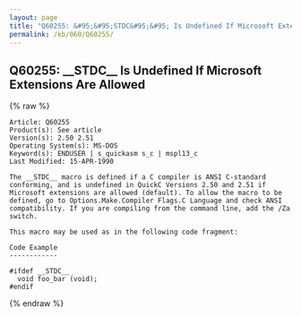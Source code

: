 ```yaml
---
layout: page
title: "Q60255: &#95;&#95;STDC&#95;&#95; Is Undefined If Microsoft Extensions Are Allowed"
permalink: /kb/060/Q60255/
---
```


## Q60255: &#95;&#95;STDC&#95;&#95; Is Undefined If Microsoft Extensions Are Allowed

{% raw %}

	Article: Q60255
	Product(s): See article
	Version(s): 2.50 2.51
	Operating System(s): MS-DOS
	Keyword(s): ENDUSER | s_quickasm s_c | mspl13_c
	Last Modified: 15-APR-1990
	
	The __STDC__ macro is defined if a C compiler is ANSI C-standard
	conforming, and is undefined in QuickC Versions 2.50 and 2.51 if
	Microsoft extensions are allowed (default). To allow the macro to be
	defined, go to Options.Make.Compiler Flags.C Language and check ANSI
	compatibility. If you are compiling from the command line, add the /Za
	switch.
	
	This macro may be used as in the following code fragment:
	
	Code Example
	------------
	
	#ifdef __STDC__
	  void foo_bar (void);
	#endif

{% endraw %}
